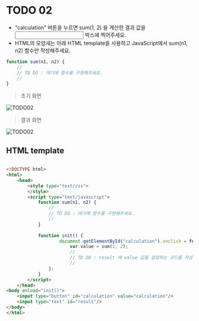 ﻿TODO 02
========

* "calculation" 버튼을 누르면 sum(1, 2) 을 계산한 결과 값을 <input> 박스에 찍어주세요.
* HTML의 모양새는 아래 HTML template을 사용하고 JavaScript에서 sum(n1, n2) 함수만 작성해주세요.

```javascript
function sum(n1, n2) {
	//
	// TD DO : 여기에 함수를 구현해주세요.
	//
}

```
			
> 초기 화면

![TODO02](https://github.com/ByungChangYoo/clipsoft/blob/master/javascript/04/todo/images/todo_02.png)


> 결과 화면

![TODO02](https://github.com/ByungChangYoo/clipsoft/blob/master/javascript/04/todo/images/todo_02_result.png)

## HTML template

```html

<!DOCTYPE html> 
<html>
	<head>
		<style type="text/css">
		</style>
		<script type="text/javascript">
			function sum(n1, n2) {
			    //
				// TD DO : 여기에 함수를 구현해주세요.
				//
			}
			
			function init() {
					document.getElementById("calculation").onclick = function() {
						var value = sum(1, 2);
						//
						// TD DO : result 에 value 값을 설정하는 코드를 작성해주세요.
						//
				};
			}			
		</script>
	</head>
<body onload="init()">               
	<input type="button" id="calculation" value="calculation"/> 
	<input type="text" id="result"/>  	
</body>
</html>

```
